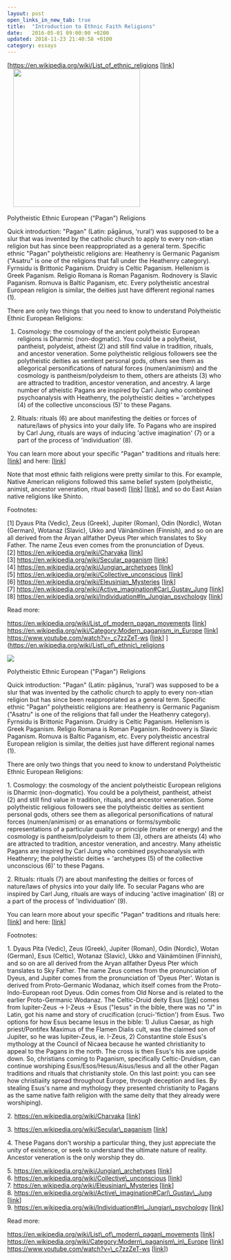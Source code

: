 ```yaml
---
layout: post
open_links_in_new_tab: true
title:  "Introduction to Ethnic Faith Religions"
date:   2016-05-01 09:00:00 +0200
updated: 2018-11-23 21:40:58 +0100
category: essays
---
```


[https://en.wikipedia.org/wiki/List_of_ethnic_religions [<a href="https://en.wikipedia.org/wiki/List_of_ethnic_religions" rel="nofollow" target="_blank">link</a>]<br /><a href="https://blogger.googleusercontent.com/img/b/R29vZ2xl/AVvXsEhONWOUcgtcxxIk2FgeJGfwqoIoE3YI707mNDC2Cg6IafQitC8IL6TqN5wVu9vc93vJAKeecFALchR1e1ni9jrXtw9NaClOmmQOzQ8Zk2x9WOBJdytvFi9Hv5Cy0v0A_V1_tdRyAqyDEwG4PphV6jFPxArBFvx5j40GfMIyIVdCWERDOKcrUydEsf2EAhQ/s4285/religions.png" style="margin-left: 1em; margin-right: 1em;"><img border="0" data-original-height="4285" data-original-width="3942" height="320" src="https://blogger.googleusercontent.com/img/b/R29vZ2xl/AVvXsEhONWOUcgtcxxIk2FgeJGfwqoIoE3YI707mNDC2Cg6IafQitC8IL6TqN5wVu9vc93vJAKeecFALchR1e1ni9jrXtw9NaClOmmQOzQ8Zk2x9WOBJdytvFi9Hv5Cy0v0A_V1_tdRyAqyDEwG4PphV6jFPxArBFvx5j40GfMIyIVdCWERDOKcrUydEsf2EAhQ/s320/religions.png" width="294" /></a><br /><br> 
                                                                                                                                                                  Polytheistic Ethnic European ("Pagan") Religions

Quick introduction: "Pagan" (Latin: pāgānus, 'rural') was supposed to be a slur that was invented by the catholic church to apply to every non-xtian religion but has since been reappropriated as a general term. Specific ethnic "Pagan" polytheistic religions are: Heathenry is Germanic Paganism ("Asatru" is one of the religions that fall under the Heathenry category). Fyrnsidu is Brittonic Paganism. Druidry is Celtic Paganism. Hellenism is Greek Paganism. Religio Romana is Roman Paganism. Rodnovery is Slavic Paganism. Romuva is Baltic Paganism, etc. Every polytheistic ancestral European religion is similar, the deities just have different regional names (1).

There are only two things that you need to know to understand Polytheistic Ethnic European Religions:

1) Cosmology: the cosmology of the ancient polytheistic European religions is Dharmic (non-dogmatic). You could be a polytheist, pantheist, polydeist, atheist (2) and still find value in tradition, rituals, and ancestor veneration. Some polytheistic religious followers see the polytheistic deities as sentient personal gods, others see them as allegorical personifications of natural forces (numen/animism) and the cosmology is pantheism/polydeism to them, others are atheists (3) who are attracted to tradition, ancestor veneration, and ancestry. A large number of atheistic Pagans are inspired by Carl Jung who combined psychoanalysis with Heathenry, the polytheistic deities = 'archetypes (4) of the collective unconscious (5)' to these Pagans.

2) Rituals: rituals (6) are about manifesting the deities or forces of nature/laws of physics into your daily life. To Pagans who are inspired by Carl Jung, rituals are ways of inducing 'active imagination' (7) or a part of the process of 'individuation' (8).
  
You can learn more about your specific "Pagan" traditions and rituals here: [<a href="https://ecer-org.eu/organisations/" rel="nofollow" target="_blank">link</a>] and here: [<a href="https://salonvert.eu" rel="nofollow" target="_blank">link</a>]

Note that most ethnic faith religions were pretty similar to this. For example, Native American religions followed this same belief system (polytheistic, animist, ancestor veneration, ritual based) [<a href="https://en.wikipedia.org/wiki/Native_American_religions" rel="nofollow" target="_blank">link</a>] [<a href="https://en.wikipedia.org/wiki/Mythologies_of_the_Indigenous_peoples_of_the_Americas" rel="nofollow" target="_blank">link</a>], and so do East Asian native religions like Shinto. 

Footnotes:

[1] Dyaus Pita (Vedic), Zeus (Greek), Jupiter (Roman), Odin (Nordic), Wotan (German), Wotanaz (Slavic), Ukko and Väinämöinen (Finnish), and so on are all derived from the Aryan allfather Dyeus Pter which translates to Sky Father. The name Zeus even comes from the pronunciation of Dyeus.<br>
[2] https://en.wikipedia.org/wiki/Charvaka [<a href="https://en.wikipedia.org/wiki/Charvaka" rel="nofollow" target="_blank">link</a>]<br>
[3] https://en.wikipedia.org/wiki/Secular_paganism [<a href="https://en.wikipedia.org/wiki/Secular_paganism" rel="nofollow" target="_blank">link</a>]<br>
[4] https://en.wikipedia.org/wiki/Jungian_archetypes [<a href="https://en.wikipedia.org/wiki/Jungian_archetypes" rel="nofollow" target="_blank">link</a>]<br>
[5] https://en.wikipedia.org/wiki/Collective_unconscious [<a href="https://en.wikipedia.org/wiki/Collective_unconscious" rel="nofollow" target="_blank">link</a>]<br>
[6] https://en.wikipedia.org/wiki/Eleusinian_Mysteries [<a href="https://en.wikipedia.org/wiki/Eleusinian_Mysteries" rel="nofollow" target="_blank">link</a>]<br>
[7] https://en.wikipedia.org/wiki/Active_imagination#Carl_Gustav_Jung [<a href="https://en.wikipedia.org/wiki/Active_imagination#Carl_Gustav_Jung" rel="nofollow" target="_blank">link</a>]<br>
[8] https://en.wikipedia.org/wiki/Individuation#In_Jungian_psychology [<a href="https://en.wikipedia.org/wiki/Individuation#In_Jungian_psychology" rel="nofollow" target="_blank">link</a>]

Read more:

https://en.wikipedia.org/wiki/List_of_modern_pagan_movements [<a href="https://en.wikipedia.org/wiki/List_of_modern_pagan_movements" rel="nofollow" target="_blank">link</a>]<br>
https://en.wikipedia.org/wiki/Category:Modern_paganism_in_Europe [<a href="https://en.wikipedia.org/wiki/Category:Modern_paganism_in_Europe" rel="nofollow" target="_blank">link</a>]<br>
https://www.youtube.com/watch?v=_c7zzZeT-ws [<a href="https://www.youtube.com/watch?v=_c7zzZeT-ws" rel="nofollow" target="_blank">link</a>]
](https://en.wikipedia.org/wiki/List\_of\_ethnic\_religions

[![](https://blogger.googleusercontent.com/img/b/R29vZ2xl/AVvXsEhqL3BzkAtJe0hCPUwMAD11WcH7BSqZRxvm1oKPW1IXtqvnalfANcpF3VW6934IsALRusB0j6jIiiNlLvGPGhlfo1sM0baVLD4ApV9PRdlMd5hQJm9F9s4HlJK7vVgQPDmm1VqG1e3eEZ2hcZ0bPnaObvwosjKFxOvKeoP6Q69f5Pz-Qs1VInFdyIdMdT8/s320/religions.png)](https://blogger.googleusercontent.com/img/b/R29vZ2xl/AVvXsEhqL3BzkAtJe0hCPUwMAD11WcH7BSqZRxvm1oKPW1IXtqvnalfANcpF3VW6934IsALRusB0j6jIiiNlLvGPGhlfo1sM0baVLD4ApV9PRdlMd5hQJm9F9s4HlJK7vVgQPDmm1VqG1e3eEZ2hcZ0bPnaObvwosjKFxOvKeoP6Q69f5Pz-Qs1VInFdyIdMdT8/s4285/religions.png)

  

  

Polytheistic Ethnic European ("Pagan") Religions

Quick introduction: "Pagan" (Latin: pāgānus, 'rural') was supposed to be a slur that was invented by the catholic church to apply to every non-xtian religion but has since been reappropriated as a general term. Specific ethnic "Pagan" polytheistic religions are: Heathenry is Germanic Paganism ("Asatru" is one of the religions that fall under the Heathenry category). Fyrnsidu is Brittonic Paganism. Druidry is Celtic Paganism. Hellenism is Greek Paganism. Religio Romana is Roman Paganism. Rodnovery is Slavic Paganism. Romuva is Baltic Paganism, etc. Every polytheistic ancestral European religion is similar, the deities just have different regional names (1).

There are only two things that you need to know to understand Polytheistic Ethnic European Religions:

1\. Cosmology: the cosmology of the ancient polytheistic European religions is Dharmic (non-dogmatic). You could be a polytheist, pantheist, atheist (2) and still find value in tradition, rituals, and ancestor veneration. Some polytheistic religious followers see the polytheistic deities as sentient personal gods, others see them as allegorical personifications of natural forces (numen/animism) or as emanations or forms/symbolic representations of a particular quality or principle (mater or energy) and the cosmology is pantheism/polydeism to them (3), others are atheists (4) who are attracted to tradition, ancestor veneration, and ancestry. Many atheistic Pagans are inspired by Carl Jung who combined psychoanalysis with Heathenry; the polytheistic deities = 'archetypes (5) of the collective unconscious (6)' to these Pagans.

2\. Rituals: rituals (7) are about manifesting the deities or forces of nature/laws of physics into your daily life. To secular Pagans who are inspired by Carl Jung, rituals are ways of inducing 'active imagination' (8) or a part of the process of 'individuation' (9).

You can learn more about your specific "Pagan" traditions and rituals here: \[[link](https://ecer-org.eu/organisations/)\] and here: \[[link](https://salonvert.eu)\]

Footnotes:

1\. Dyaus Pita (Vedic), Zeus (Greek), Jupiter (Roman), Odin (Nordic), Wotan (German), Esus (Celtic), Wotanaz (Slavic), Ukko and Väinämöinen (Finnish), and so on are all derived from the Aryan allfather Dyeus Pter which translates to Sky Father. The name Zeus comes from the pronunciation of Dyeus, and Jupiter comes from the pronunciation of 'Dyeus Pter'. Wotan is derived from Proto-Germanic Wodanaz, which itself comes from the Proto-Indo-European root Dyeus. Odin comes from Old Norse and is related to the earlier Proto-Germanic Wodanaz. The Celtic-Druid deity Esus \[[link](https://en.wikipedia.org/wiki/Esus)\] comes from Iupiter-Zeus -> I-Zeus -> Esus ("Iesus" in the bible, there was no "J" in Latin, got his name and story of crucification (cruci-'fiction') from Esus. Two options for how Esus became Iesus in the bible: 1) Julius Caesar, as high priest/Pontifex Maximus of the Flamen Dialis cult, was the claimed son of Jupiter, so he was Iupiter-Zeus, ie. I-Zeus, 2) Constantine stole Esus's mythology at the Council of Nicaea because he wanted christianity to appeal to the Pagans in the north. The cross is then Esus's his axe upside down. So, christians coming to Paganism, specifically Celtic-Druidism, can continue worshiping Esus/Esos/Hesus/Aisus/Iesus and all the other Pagan traditions and rituals that christianity stole. On this last point: you can see how christiaiity spread throughout Europe, through deception and lies. By stealing Esus's name and mythology they presented christianity to Pagans as the same native faith religion with the same deity that they already were worshiping).

2\. https://en.wikipedia.org/wiki/Charvaka \[[link](https://en.wikipedia.org/wiki/Charvaka)\]

3\. https://en.wikipedia.org/wiki/Secular\_paganism \[[link](https://en.wikipedia.org/wiki/Secular_paganism)\]  

4\. These Pagans don't worship a particular thing, they just appreciate the unity of existence, or seek to understand the ultimate nature of reality. Ancestor veneration is the only worship they do.

5\. https://en.wikipedia.org/wiki/Jungian\_archetypes \[[link](https://en.wikipedia.org/wiki/Jungian_archetypes)\]  
6\. https://en.wikipedia.org/wiki/Collective\_unconscious \[[link](https://en.wikipedia.org/wiki/Collective_unconscious)\]  
7\. https://en.wikipedia.org/wiki/Eleusinian\_Mysteries \[[link](https://en.wikipedia.org/wiki/Eleusinian_Mysteries)\]  
8\. https://en.wikipedia.org/wiki/Active\_imagination#Carl\_Gustav\_Jung \[[link](https://en.wikipedia.org/wiki/Active_imagination#Carl_Gustav_Jung)\]  
9\. https://en.wikipedia.org/wiki/Individuation#In\_Jungian\_psychology \[[link](https://en.wikipedia.org/wiki/Individuation#In_Jungian_psychology)\]

  
Read more:  
  
https://en.wikipedia.org/wiki/List\_of\_modern\_pagan\_movements \[[link](https://en.wikipedia.org/wiki/List_of_modern_pagan_movements)\]  
https://en.wikipedia.org/wiki/Category:Modern\_paganism\_in\_Europe \[[link](https://en.wikipedia.org/wiki/Category:Modern_paganism_in_Europe)\]  
https://www.youtube.com/watch?v=\_c7zzZeT-ws \[[link](https://www.youtube.com/watch?v=_c7zzZeT-ws)\])
